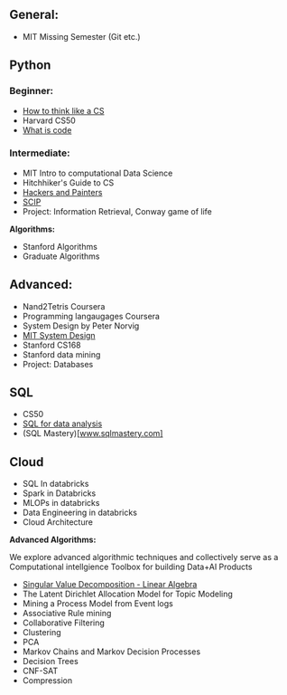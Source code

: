 
## General: 
  - MIT Missing Semester (Git etc.)

## Python

### Beginner:
  - [How to think like a CS](https://runestone.academy/ns/books/published/thinkcspy/index.html)
  - Harvard CS50
  - [What is code](https://www.bloomberg.com/graphics/2015-paul-ford-what-is-code/)

### Intermediate: 
  - MIT Intro to computational Data Science
  - Hitchhiker's Guide to CS
  - [Hackers and Painters](https://www.amazon.com.au/Hackers-Painters-Big-Ideas-Computer/dp/1449389554)
  - [SCIP]()
  - Project: Information Retrieval, Conway game of life 

**Algorithms:**  
  - Stanford Algorithms
  - Graduate Algorithms 

## Advanced: 
  - Nand2Tetris Coursera 
  - Programming langaugages Coursera
  - System Design by Peter Norvig
  - [MIT System Design](https://ocw.mit.edu/courses/res-6-004-principles-of-computer-system-design-an-introduction-spring-2009/)
  - Stanford CS168
  - Stanford data mining
  - Project: Databases 



## SQL 
  - CS50
  - [SQL for data analysis](https://www.udacity.com/course/sql-for-data-analysis--ud198)
  - (SQL Mastery)[www.sqlmastery.com]


## Cloud

  - SQL In databricks
  - Spark in Databricks 
  - MLOPs in databricks
  - Data Engineering in databricks
  - Cloud Architecture 



**Advanced Algorithms:**

We explore advanced algorithmic techniques and collectively serve as a Computational intellgience Toolbox for building Data+AI Products


- [Singular Value Decomposition - Linear Algebra](https://deepnote.com/workspace/asjad-khan-45d09615-16dc-47bb-b021-7d00e7701c90/project/Data-Science-21f3aa5a-221b-4d82-bbc1-156829d4882c/notebook/8f715cd7b4534c679466cf978255d5da)
- The Latent Dirichlet Allocation Model for Topic Modeling
- Mining a Process Model from Event logs
- Associative Rule mining
- Collaborative Filtering
- Clustering
- PCA
- Markov Chains and Markov Decision Processes
- Decision Trees
-  CNF-SAT
-  Compression 
